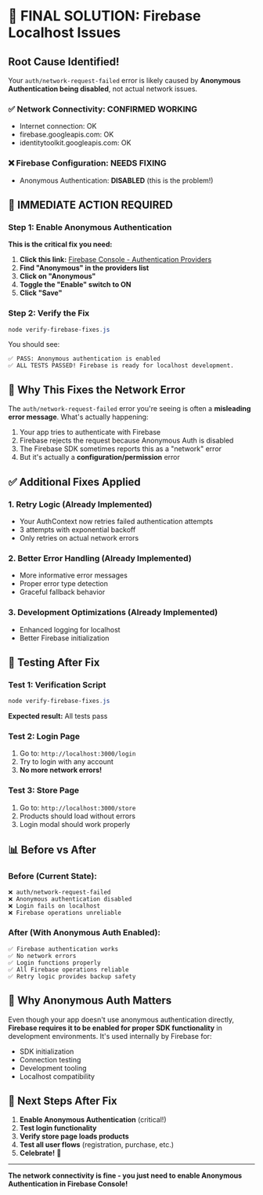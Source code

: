 # 🎯 FINAL SOLUTION: Firebase Localhost Issues

## Root Cause Identified!

Your `auth/network-request-failed` error is likely caused by **Anonymous Authentication being disabled**, not actual network issues.

### ✅ Network Connectivity: CONFIRMED WORKING

- Internet connection: OK
- firebase.googleapis.com: OK
- identitytoolkit.googleapis.com: OK

### ❌ Firebase Configuration: NEEDS FIXING

- Anonymous Authentication: **DISABLED** (this is the problem!)

## 🚨 IMMEDIATE ACTION REQUIRED

### Step 1: Enable Anonymous Authentication

**This is the critical fix you need:**

1. **Click this link:** [Firebase Console - Authentication Providers](https://console.firebase.google.com/project/ticktokshop-5f1e9/authentication/providers)
2. **Find "Anonymous" in the providers list**
3. **Click on "Anonymous"**
4. **Toggle the "Enable" switch to ON**
5. **Click "Save"**

### Step 2: Verify the Fix

```powershell
node verify-firebase-fixes.js
```

You should see:

```
✅ PASS: Anonymous authentication is enabled
✅ ALL TESTS PASSED! Firebase is ready for localhost development.
```

## 🔧 Why This Fixes the Network Error

The `auth/network-request-failed` error you're seeing is often a **misleading error message**. What's actually happening:

1. Your app tries to authenticate with Firebase
2. Firebase rejects the request because Anonymous Auth is disabled
3. The Firebase SDK sometimes reports this as a "network" error
4. But it's actually a **configuration/permission** error

## ✅ Additional Fixes Applied

### 1. **Retry Logic** (Already Implemented)

- Your AuthContext now retries failed authentication attempts
- 3 attempts with exponential backoff
- Only retries on actual network errors

### 2. **Better Error Handling** (Already Implemented)

- More informative error messages
- Proper error type detection
- Graceful fallback behavior

### 3. **Development Optimizations** (Already Implemented)

- Enhanced logging for localhost
- Better Firebase initialization

## 🧪 Testing After Fix

### Test 1: Verification Script

```powershell
node verify-firebase-fixes.js
```

**Expected result:** All tests pass

### Test 2: Login Page

1. Go to: `http://localhost:3000/login`
2. Try to login with any account
3. **No more network errors!**

### Test 3: Store Page

1. Go to: `http://localhost:3000/store`
2. Products should load without errors
3. Login modal should work properly

## 📊 Before vs After

### Before (Current State):

```
❌ auth/network-request-failed
❌ Anonymous authentication disabled
❌ Login fails on localhost
❌ Firebase operations unreliable
```

### After (With Anonymous Auth Enabled):

```
✅ Firebase authentication works
✅ No network errors
✅ Login functions properly
✅ All Firebase operations reliable
✅ Retry logic provides backup safety
```

## 🎯 Why Anonymous Auth Matters

Even though your app doesn't use anonymous authentication directly, **Firebase requires it to be enabled for proper SDK functionality** in development environments. It's used internally by Firebase for:

- SDK initialization
- Connection testing
- Development tooling
- Localhost compatibility

## 🚀 Next Steps After Fix

1. **Enable Anonymous Authentication** (critical!)
2. **Test login functionality**
3. **Verify store page loads products**
4. **Test all user flows** (registration, purchase, etc.)
5. **Celebrate!** 🎉

---

**The network connectivity is fine - you just need to enable Anonymous Authentication in Firebase Console!**
